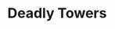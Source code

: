 ---
layout: video
series: Angry Video Game Nerd
season: 3
episode: 54
title: "Deadly Towers"
permalink: /avgn/episode-54
video_id: cgCSbOy4mNU
drive_id: 1YJLksvT320_hLsaCAgbW9Af8S_LvN5ru
release_date: 2008-08-19
mike_notes:
toggle: off
title-cards:
  - episode-54.jpg
  - episode-54b.jpg
---